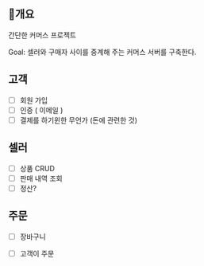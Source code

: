 ## 📖개요
간단한 커머스 프로젝트

Goal: 셀러와 구매자 사이를 중계해 주는 커머스 서버를 구축한다.

## 고객
- [ ] 회원 가입
- [ ] 인증 ( 이메일 )
- [ ] 결제를 하기윈한 무언가 (돈에 관련한 것)

## 셀러
- [ ] 상품 CRUD
- [ ] 판매 내역 조회
- [ ] 정산?

## 주문
- [ ] 장바구니
- [ ] 고객이 주문



